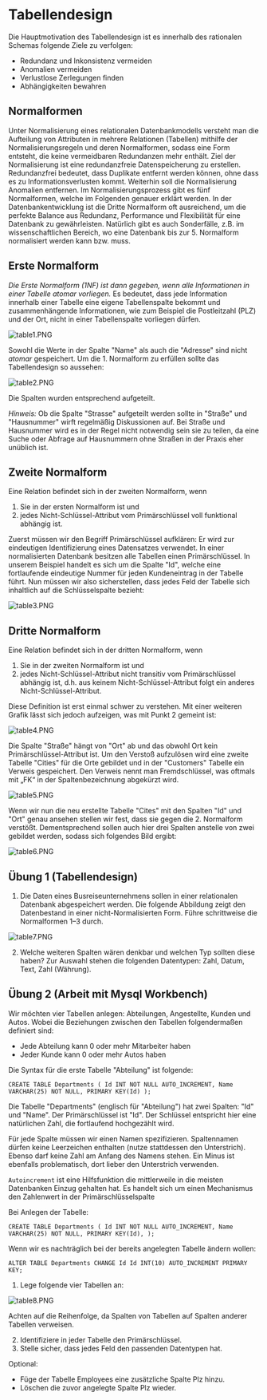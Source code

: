 # Tabellendesign

Die Hauptmotivation des Tabellendesign ist es innerhalb des rationalen Schemas folgende Ziele zu verfolgen:

- Redundanz und Inkonsistenz vermeiden
- Anomalien vermeiden
- Verlustlose Zerlegungen finden
- Abhängigkeiten bewahren

## Normalformen
Unter Normalisierung eines relationalen Datenbankmodells versteht man die Aufteilung von Attributen in mehrere Relationen (Tabellen) mithilfe der Normalisierungsregeln und deren
Normalformen, sodass eine Form entsteht, die keine vermeidbaren Redundanzen mehr enthält.
Ziel der Normalisierung ist eine redundanzfreie Datenspeicherung zu erstellen. Redundanzfrei bedeutet, dass Duplikate entfernt werden können, ohne dass es zu Informationsverlusten kommt.
Weiterhin soll die Normalisierung Anomalien entfernen. Im Normalisierungsprozess gibt es fünf Normalformen, welche im Folgenden genauer erklärt werden.
In der Datenbankentwicklung ist die Dritte Normalform oft ausreichend, um die perfekte Balance aus Redundanz, Performance und Flexibilität für eine Datenbank zu gewährleisten. Natürlich gibt es auch Sonderfälle, z.B. im wissenschaftlichen Bereich, wo eine Datenbank bis zur 5. Normalform normalisiert werden kann bzw. muss.

## Erste Normalform
_Die Erste Normalform (1NF) ist dann gegeben, wenn alle Informationen in einer Tabelle atomar vorliegen._
Es bedeutet, dass jede Information innerhalb einer Tabelle eine eigene Tabellenspalte bekommt und zusammenhängende Informationen, wie zum Beispiel die Postleitzahl (PLZ) und der Ort, nicht in
einer Tabellenspalte vorliegen dürfen.

![table1.PNG](table1.PNG)

Sowohl die Werte in der Spalte "Name" als auch die "Adresse" sind nicht *atomar* gespeichert. 
Um die 1. Normalform zu erfüllen sollte das Tabellendesign so aussehen:

![table2.PNG](table2.PNG)

Die Spalten wurden entsprechend aufgeteilt.

_Hinweis:_
Ob die Spalte "Strasse" aufgeteilt werden sollte in "Straße" und "Hausnummer" wirft regelmäßig Diskussionen auf. 
Bei Straße und Hausnummer wird es in der Regel nicht notwendig sein sie zu teilen, da eine Suche oder Abfrage auf Hausnummern ohne Straßen in der Praxis eher unüblich ist. 

## Zweite Normalform

Eine Relation befindet sich in der zweiten Normalform, wenn 
1.	Sie in der ersten Normalform ist und 
2.	jedes Nicht-Schlüssel-Attribut vom Primärschlüssel voll funktional abhängig ist.

Zuerst müssen wir den Begriff Primärschlüssel aufklären: Er wird zur eindeutigen Identifizierung eines Datensatzes verwendet. In einer normalisierten Datenbank besitzen alle Tabellen einen Primärschlüssel.
In unserem Beispiel handelt es sich um die Spalte "Id", welche eine fortlaufende eindeutige Nummer für jeden Kundeneintrag in der Tabelle führt. Nun müssen wir also sicherstellen, dass jedes Feld der Tabelle sich inhaltlich auf die Schlüsselspalte bezieht:

![table3.PNG](table3.PNG)

## Dritte Normalform
Eine Relation befindet sich in der dritten Normalform, wenn 
1.	Sie in der zweiten Normalform ist und 
2.	jedes Nicht-Schlüssel-Attribut nicht transitiv vom Primärschlüssel abhängig ist, d.h. aus keinem Nicht-Schlüssel-Attribut folgt ein anderes Nicht-Schlüssel-Attribut. 

Diese Definition ist erst einmal schwer zu verstehen. Mit einer weiteren Grafik lässt sich jedoch aufzeigen, was mit Punkt 2 gemeint ist:

![table4.PNG](table4.PNG)


Die Spalte "Straße" hängt von "Ort" ab und das obwohl Ort kein Primärschlüssel-Attribut ist. Um den Verstoß aufzulösen wird eine zweite Tabelle "Cities" für die Orte gebildet und in der "Customers" Tabelle ein Verweis gespeichert. Den Verweis nennt man Fremdschlüssel, was oftmals mit „FK“ in der Spaltenbezeichnung abgekürzt wird. 

![table5.PNG](table5.PNG)

Wenn wir nun die neu erstellte Tabelle "Cites" mit den Spalten "Id" und "Ort" genau ansehen stellen wir fest, dass sie gegen die 2. Normalform verstößt. Dementsprechend sollen auch hier drei Spalten anstelle von zwei gebildet werden, sodass sich folgendes Bild ergibt:

![table6.PNG](table6.PNG)

## Übung 1 (Tabellendesign)

1.	Die Daten eines Busreiseunternehmens sollen in einer relationalen Datenbank abgespeichert werden. Die folgende Abbildung zeigt den Datenbestand in einer nicht-Normalisierten Form.
Führe schrittweise die Normalformen 1–3 durch.

![table7.PNG](table7.PNG)

2.	Welche weiteren Spalten wären denkbar und welchen Typ sollten diese haben? Zur Auswahl stehen die folgenden Datentypen: Zahl, Datum, Text, Zahl (Währung). 

## Übung 2 (Arbeit mit Mysql Workbench)

Wir möchten vier Tabellen anlegen: Abteilungen, Angestellte, Kunden und Autos.
Wobei die Beziehungen zwischen den Tabellen folgendermaßen definiert sind:

- Jede Abteilung kann 0 oder mehr Mitarbeiter haben
- Jeder Kunde kann 0 oder mehr Autos haben 

Die Syntax für die erste Tabelle "Abteilung" ist folgende:

``CREATE TABLE Departments (
    Id INT NOT NULL AUTO_INCREMENT,
    Name VARCHAR(25) NOT NULL,
    PRIMARY KEY(Id)
);``

Die Tabelle "Departments" (englisch für "Abteilung") hat zwei Spalten: "Id" und "Name". Der Primärschlüssel ist "Id". Der Schlüssel entspricht hier eine natürlichen Zahl, die fortlaufend hochgezählt wird.

Für jede Spalte müssen wir einen Namen spezifizieren. Spaltennamen dürfen keine Leerzeichen enthalten (nutze stattdessen den Unterstrich). Ebenso darf keine Zahl am Anfang des Namens stehen. Ein Minus ist ebenfalls problematisch, dort lieber den Unterstrich verwenden.

``Autoincrement`` ist eine Hilfsfunktion die mittlerweile in die meisten Datenbanken Einzug gehalten hat. Es handelt sich um einen Mechanismus den Zahlenwert in der Primärschlüsselspalte 

Bei Anlegen der Tabelle:

``CREATE TABLE Departments (
    Id INT NOT NULL AUTO_INCREMENT,
    Name VARCHAR(25) NOT NULL,
    PRIMARY KEY(Id),
);``

Wenn wir es nachträglich bei der bereits angelegten Tabelle ändern wollen:

``ALTER TABLE Departments CHANGE Id Id INT(10) AUTO_INCREMENT PRIMARY KEY;``


1.	Lege folgende vier Tabellen an:

![table8.PNG](table8.PNG)

Achten auf die Reihenfolge, da Spalten von Tabellen auf Spalten anderer Tabellen verweisen.

2. Identifiziere in jeder Tabelle den Primärschlüssel.
3. Stelle sicher, dass jedes Feld den passenden Datentypen hat.

Optional:
- Füge der Tabelle Employees eine zusätzliche Spalte Plz hinzu. 
- Löschen die zuvor angelegte Spalte Plz wieder.
